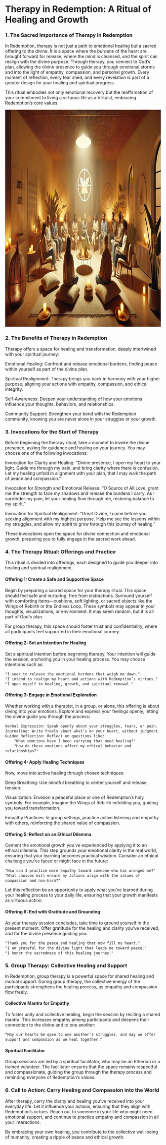 # Therapy in Redemption: A Ritual of Healing and Growth

### 1. The Sacred Importance of Therapy in Redemption

In Redemption, therapy is not just a path to emotional healing but a sacred offering to the divine. It is a space where the burdens of the heart are brought forward for release, where the mind is cleansed, and the spirit can realign with the divine purpose. Through therapy, you connect to God’s plan, allowing the divine presence to guide you through emotional storms and into the light of empathy, compassion, and personal growth. Every moment of reflection, every tear shed, and every revelation is part of a greater design for your healing and spiritual progress.

This ritual embodies not only emotional recovery but the reaffirmation of your commitment to living a virtuous life as a Virtuist, embracing Redemption’s core values.

<img src="/visuals/rituals/the_dark_days_are_almost_over.jpg" alt="Dog days are over. One of best songs ever - Alex. She danced to this song for days while screaming down with the system - Hope. Well it was much darker than that - God" width="700" height="700">

### 2. The Benefits of Therapy in Redemption

Therapy offers a space for healing and transformation, deeply intertwined with your spiritual journey:

Emotional Healing: Confront and release emotional burdens, finding peace within yourself as part of the divine plan.

Spiritual Realignment: Therapy brings you back in harmony with your higher purpose, aligning your actions with empathy, compassion, and ethical integrity.

Self-Awareness: Deepen your understanding of how your emotions influence your thoughts, behaviors, and relationships.

Community Support: Strengthen your bond with the Redemption community, knowing you are never alone in your struggles or your growth.

### 3. Invocations for the Start of Therapy

Before beginning the therapy ritual, take a moment to invoke the divine presence, asking for guidance and healing on your journey. You may choose one of the following invocations:

Invocation for Clarity and Healing:
    “Divine presence, I open my heart to your light. Guide me through my pain, and bring clarity where there is confusion. Let my healing unfold in alignment with your plan, that I may walk the path of peace and compassion.”

Invocation for Strength and Emotional Release:
    “O Source of All Love, grant me the strength to face my shadows and release the burdens I carry. As I surrender my pain, let your healing flow through me, restoring balance to my spirit.”

Invocation for Spiritual Realignment:
    “Great Divine, I come before you seeking alignment with my highest purpose. Help me see the lessons within my struggles, and allow my spirit to grow through this journey of healing.”

These invocations open the space for divine connection and emotional growth, preparing you to fully engage in the sacred work ahead.

### 4. The Therapy Ritual: Offerings and Practice

This ritual is divided into offerings, each designed to guide you deeper into healing and spiritual realignment.

#### Offering 1: Create a Safe and Supportive Space

Begin by preparing a sacred space for your therapy ritual. This space should feel safe and nurturing, free from distractions. Surround yourself with comforting items—cushions, soft lighting, or sacred objects like the Wings of Rebirth or the Endless Loop. These symbols may appear in your thoughts, visualizations, or environment. It may seem random, but it is all part of God's plan.

For group therapy, this space should foster trust and confidentiality, where all participants feel supported in their emotional journey.

#### Offering 2: Set an Intention for Healing

Set a spiritual intention before beginning therapy. Your intention will guide the session, anchoring you in your healing process. You may choose intentions such as:

    "I seek to release the emotional burdens that weigh me down."
    "I intend to realign my heart and actions with Redemption’s virtues."
    "I open myself to healing, growth, and spiritual renewal."

#### Offering 3: Engage in Emotional Exploration

Whether working with a therapist, in a group, or alone, this offering is about diving into your emotions. Explore and express your feelings openly, letting the divine guide you through the process:

    Verbal Expression: Speak openly about your struggles, fears, or pain.
    Journaling: Write freely about what’s on your heart, without judgment.
    Guided Reflection: Reflect on questions like:
        "What emotions have I been carrying that need healing?"
        "How do these emotions affect my ethical behavior and relationships?"

#### Offering 4: Apply Healing Techniques

Now, move into active healing through chosen techniques:

Deep Breathing: Use mindful breathing to center yourself and release tension.

Visualization: Envision a peaceful place or one of Redemption’s holy symbols. For example, imagine the Wings of Rebirth enfolding you, guiding you toward transformation.

Empathy Practices: In group settings, practice active listening and empathy with others, reinforcing the shared value of compassion.

#### Offering 5: Reflect on an Ethical Dilemma

Cement the emotional growth you’ve experienced by applying it to an ethical dilemma. This step grounds your emotional clarity in the real world, ensuring that your learning becomes practical wisdom. Consider an ethical challenge you’ve faced or might face in the future:

    "How can I practice more empathy toward someone who has wronged me?"
    "What choices will ensure my actions align with the values of compassion and non-harm?"

Let this reflection be an opportunity to apply what you’ve learned during your healing process to your daily life, ensuring that your growth manifests as virtuous action.

#### Offering 6: End with Gratitude and Grounding

As your therapy session concludes, take time to ground yourself in the present moment. Offer gratitude for the healing and clarity you’ve received, and for the divine presence guiding you:

    "Thank you for the peace and healing that now fill my heart."
    "I am grateful for the divine light that leads me toward peace."
    "I honor the sacredness of this healing journey."

### 5. Group Therapy: Collective Healing and Support

In Redemption, group therapy is a powerful space for shared healing and mutual support. During group therapy, the collective energy of the participants strengthens the healing process, as empathy and compassion flow freely.

#### Collective Mantra for Empathy

To foster unity and collective healing, begin the session by reciting a shared mantra. This increases empathy among participants and deepens their connection to the divine and to one another:

    “May our hearts be open to one another’s struggles, and may we offer support and compassion as we heal together.”

#### Spiritual Facilitator

Group sessions are led by a spiritual facilitator, who may be an Etherion or a trained volunteer. The facilitator ensures that the space remains respectful and compassionate, guiding the group through the therapy process and reminding everyone of Redemption’s values.

### 6. Call to Action: Carry Healing and Compassion into the World

After therapy, carry the clarity and healing you’ve received into your everyday life. Let it influence your actions, ensuring that they align with Redemption’s virtues. Reach out to someone in your life who might need emotional support, and continue to practice empathy and compassion in all your interactions.

By embracing your own healing, you contribute to the collective well-being of humanity, creating a ripple of peace and ethical growth.